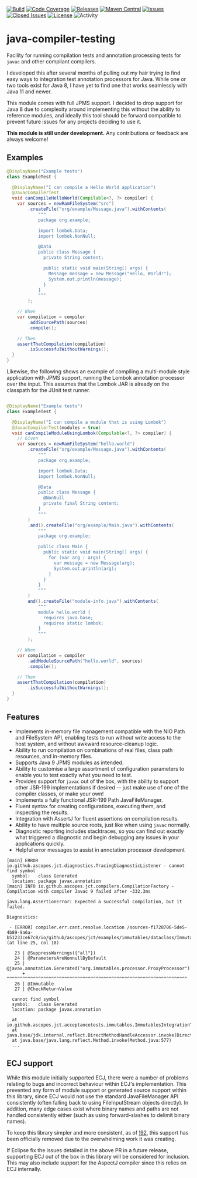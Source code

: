 [![Build](https://github.com/ascopes/java-compiler-testing/actions/workflows/build.yml/badge.svg?branch=main&event=push)](https://github.com/ascopes/java-compiler-testing/actions/workflows/build.yml)
[![Code Coverage](https://codecov.io/gh/ascopes/java-compiler-testing/branch/main/graph/badge.svg?token=VT74BP2742)](https://codecov.io/gh/ascopes/java-compiler-testing)
[![Releases](https://img.shields.io/github/downloads/ascopes/java-compiler-testing/total)](https://github.com/ascopes/java-compiler-testing/releases)
[![Maven Central](https://img.shields.io/maven-central/v/com.github.ascopes.java-compiler-testing/java-compiler-testing)](https://search.maven.org/artifact/com.github.ascopes.java-compiler-testing/java-compiler-testing)
[![Issues](https://img.shields.io/github/issues-raw/ascopes/java-compiler-testing)](https://github.com/ascopes/java-compiler-testing/issues)
[![Closed Issues](https://img.shields.io/github/issues-closed-raw/ascopes/java-compiler-testing)](https://github.com/ascopes/java-compiler-testing/issues?q=is%3Aissue+is%3Aclosed)
[![License](https://img.shields.io/github/license/ascopes/java-compiler-testing)](https://github.com/ascopes/java-compiler-testing/blob/main/LICENSE.txt)
![Activity](https://img.shields.io/github/commit-activity/y/ascopes/java-compiler-testing)

# java-compiler-testing

Facility for running compilation tests and annotation processing tests
for `javac` and other compliant compilers.

I developed this after several months of pulling out my hair trying to
find easy ways to integration test annotation processors for Java. While
one or two tools exist for Java 8, I have yet to find one that works
seamlessly with Java 11 and newer.

This module comes with full JPMS support. I decided to drop support for
Java 8 due to complexity around implementing this without the ability to
reference modules, and ideally this tool should be forward compatible to
prevent future issues for any projects deciding to use it.

**This module is still under development.** Any contributions or feedback
are always welcome!

## Examples

```java
@DisplayName("Example tests")
class ExampleTest {

  @DisplayName("I can compile a Hello World application")
  @JavacCompilerTest
  void canCompileHelloWorld(Compilable<?, ?> compiler) {
    var sources = newRamFileSystem("src")
        .createFile("org/example/Message.java").withContents(
            """
            package org.example;

            import lombok.Data;
            import lombok.NonNull;

            @Data
            public class Message {
              private String content;

              public static void main(String[] args) {
                Message message = new Message("Hello, World!");
                System.out.println(message);
              }
            }
            """
        );

    // When
    var compilation = compiler
        .addSourcePath(sources)
        .compile();

    // Then
    assertThatCompilation(compilation)
        .isSuccessfulWithoutWarnings();
  }
}
```

Likewise, the following shows an example of compiling a multi-module style application with JPMS
support, running the Lombok annotation processor over the input. This assumes that the Lombok
JAR is already on the classpath for the JUnit test runner.

```java

@DisplayName("Example tests")
class ExampleTest {

  @DisplayName("I can compile a module that is using Lombok")
  @JavacCompilerTest(modules = true)
  void canCompileModuleUsingLombok(Compilable<?, ?> compiler) {
    // Given
    var sources = newRamFileSystem("hello.world")
        .createFile("org/example/Message.java").withContents(
            """
            package org.example;

            import lombok.Data;
            import lombok.NonNull;

            @Data
            public class Message {
              @NonNull
              private final String content;
            }
            """
        )
        .and().createFile("org/example/Main.java").withContents(
            """
            package org.example;

            public class Main {
              public static void main(String[] args) {
                for (var arg : args) {
                  var message = new Message(arg);
                  System.out.println(arg);
                }
              }
            }
            """
        )
        and().createFile("module-info.java").withContents(
            """
            module hello.world {
              requires java.base;
              requires static lombok;
            }
            """
        );

    // When
    var compilation = compiler
        .addModuleSourcePath("hello.world", sources)
        .compile();

    // Then
    assertThatCompilation(compilation)
        .isSuccessfulWithoutWarnings();
  }
}
```

## Features

- Implements in-memory file management compatible with the NIO Path and
  FileSystem API, enabling tests to run without write access to the host
  system, and without awkward resource-cleanup logic.
- Ability to run compilation on combinations of real files, class path 
  resources, and in-memory files.
- Supports Java 9 JPMS modules as intended.
- Ability to customise a large assortment of configuration parameters
  to enable you to test exactly what you need to test.
- Provides support for `javac` out of the box, with the
  ability to support other JSR-199 implementations if desired --
  just make use of one of the compiler classes, or make your own!
- Implements a fully functional JSR-199 Path JavaFileManager.
- Fluent syntax for creating configurations, executing them, and
  inspecting the results.
- Integration with AssertJ for fluent assertions on compilation
  results.
- Ability to have multiple source roots, just like when using
  `javac` normally.
- Diagnostic reporting includes stacktraces, so you can find out
  exactly what triggered a diagnostic and begin debugging any
  issues in your applications quickly.
- Helpful error messages to assist in annotation processor development

```
[main] ERROR io.github.ascopes.jct.diagnostics.TracingDiagnosticListener - cannot find symbol
  symbol:   class Generated
  location: package javax.annotation
[main] INFO io.github.ascopes.jct.compilers.CompilationFactory - Compilation with compiler Javac 9 failed after ~332.3ms

java.lang.AssertionError: Expected a successful compilation, but it failed.

Diagnostics:

 - [ERROR] compiler.err.cant.resolve.location /sources-f1728706-5de5-4b89-9a6a-b51233ce67c8/io/github/ascopes/jct/examples/immutables/dataclass/ImmutableAnimal.java (at line 25, col 18)

   23 | @SuppressWarnings({"all"})
   24 | @ParametersAreNonnullByDefault
   25 | @javax.annotation.Generated("org.immutables.processor.ProxyProcessor")
      +  ^^^^^^^^^^^^^^^^^^^^^^^^^^^^^^^^^^^^^^^^^^^^^^^^^^^^^^^^^^^^^^^^^^^^^
   26 | @Immutable
   27 | @CheckReturnValue

  cannot find symbol
  symbol:   class Generated
  location: package javax.annotation
  
  at io.github.ascopes.jct.acceptancetests.immutables.ImmutablesIntegrationTest.immutablesValueProducesTheExpectedClass(ImmutablesIntegrationTest.java:66)
  at java.base/jdk.internal.reflect.DirectMethodHandleAccessor.invoke(DirectMethodHandleAccessor.java:104)
  at java.base/java.lang.reflect.Method.invoke(Method.java:577)
  ...
```

## ECJ support

While this module initially supported ECJ, there were a number of problems relating to bugs
and incorrect behaviour within ECJ's implementation. This prevented any form of module
support or generated source support within this library, since ECJ would not use the
standard JavaFileManager API consistently (often falling back to using FileInputStream objects
directly). In addition, many edge cases exist where binary names and paths are not handled
consistently either (such as using forward-slashes to delimit binary names).

To keep this library simpler and more consistent, as of
[!92](https://github.com/ascopes/java-compiler-testing/issues/92),
this support has been officially removed due to the overwhelming work it was creating.

If Eclipse fix the issues detailed in the above PR in a future release, supporting ECJ out
of the box in this library will be considered for inclusion. This may also include support
for the AspectJ compiler since this relies on ECJ internally.

